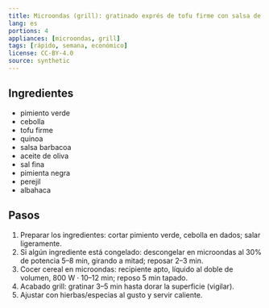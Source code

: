 ```yaml
---
title: Microondas (grill): gratinado exprés de tofu firme con salsa de soja
lang: es
portions: 4
appliances: [microondas, grill]
tags: [rápido, semana, económico]
license: CC-BY-4.0
source: synthetic
---
```

## Ingredientes
- pimiento verde
- cebolla
- tofu firme
- quinoa
- salsa barbacoa
- aceite de oliva
- sal fina
- pimienta negra
- perejil
- albahaca

## Pasos
1. Preparar los ingredientes: cortar pimiento verde, cebolla en dados; salar ligeramente.
2. Si algún ingrediente está congelado: descongelar en microondas al 30% de potencia 5–8 min, girando a mitad; reposar 2–3 min.
3. Cocer cereal en microondas: recipiente apto, líquido al doble de volumen, 800 W · 10–12 min; reposo 5 min tapado.
4. Acabado grill: gratinar 3–5 min hasta dorar la superficie (vigilar).
5. Ajustar con hierbas/especias al gusto y servir caliente.
